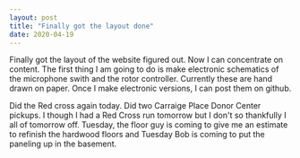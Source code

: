```yaml
---
layout: post
title: "Finally got the layout done"
date: 2020-04-19
---
```


Finally got the layout of the website figured out. Now I can concentrate on content. The first thing I am going to do is make electronic schematics of the microphone swith and the rotor controller. Currently these are hand drawn on paper. Once I make electronic versions, I can post them on github.

Did the Red cross again today. Did two Carraige Place Donor Center pickups. I though I had a Red Cross run tomorrow but I don't so thankfully I all of tomorrow off. Tuesday, the floor guy is coming to give me an estimate to refinish the hardwood floors and Tuesday Bob is coming to put the paneling up in the basement.